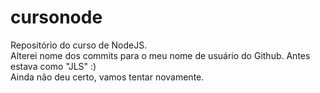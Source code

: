 # cursonode
Repositório do curso de NodeJS.<br>
Alterei nome dos commits para o meu nome de usuário do Github. Antes estava como "JLS" :)<br>
Ainda não deu certo, vamos tentar novamente.
